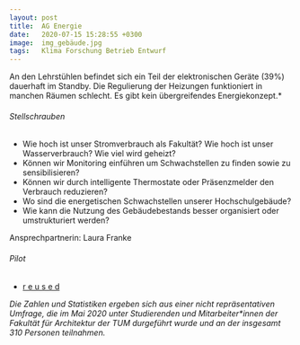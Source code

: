 ```yaml
---
layout: post
title:  AG Energie
date:   2020-07-15 15:28:55 +0300
image:  img_gebäude.jpg
tags:   Klima Forschung Betrieb Entwurf
---
```

An den Lehrstühlen befindet sich ein Teil der elektronischen Geräte (39%) dauerhaft im Standby. Die
Regulierung der Heizungen funktioniert in manchen Räumen schlecht. Es gibt kein übergreifendes Energiekonzept.\*

###### Stellschrauben

* Wie hoch ist unser Stromverbrauch als Fakultät? Wie hoch ist unser Wasserverbrauch? Wie viel wird
geheizt?
* Können wir Monitoring einführen um Schwachstellen zu finden sowie zu sensibilisieren? 
* Können wir durch intelligente Thermostate oder Präsenzmelder den Verbrauch reduzieren?
* Wo sind die energetischen Schwachstellen unserer Hochschulgebäude?
* Wie kann die Nutzung des Gebäudebestands besser organisiert oder umstrukturiert werden?

Ansprechpartnerin: Laura Franke

###### Pilot

* <a href = "https://www.reused.tum.de/r-e-u-s-e-d/"> r e u s e d </a>

*Die Zahlen und Statistiken ergeben sich aus einer nicht repräsentativen Umfrage, die im Mai 2020 unter Studierenden und Mitarbeiter\*innen der Fakultät für Architektur der TUM durgeführt wurde und an der insgesamt 310 Personen teilnahmen.*